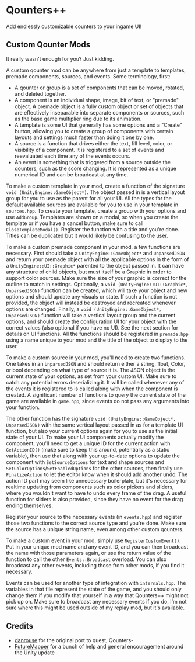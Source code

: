 # Qounters++

Add endlessly customizable counters to your ingame UI!

## Custom Qounter Mods

It really wasn't enough for you? Just kidding.

A custom qounter mod can be anywhere from just a template to templates, premade components, sources, and events. Some terminology, first:

- A qounter or group is a set of components that can be moved, rotated, and deleted together.
- A component is an individual shape, image, bit of text, or "premade" object. A premade object is a fully custom object or set of objects that are effectively inseparable into separate components or sources, such as the base game multiplier ring due to its animation.
- A template is some UI that generally has some options and a "Create" button, allowing you to create a group of components with certain layouts and settings much faster than doing it one by one.
- A source is a function that drives either the text, fill level, color, or visibility of a component. It is registered to a set of events and reevaluated each time any of the events occurs.
- An event is something that is triggered from a source outside the qounters, such as the score changing. It is represented as a unique numerical ID and can be broadcast at any time.

To make a custom template in your mod, create a function of the signature `void (UnityEngine::GameObject*)`. The object passed in is a vertical layout group for you to use as the parent for all your UI. All the types for the default available sources are available for you to use in your template in `sources.hpp`. To create your template, create a group with your options and use `AddGroup`. Templates are shown on a modal, so when you create the template or if you have a cancel button, make sure to call `CloseTemplateModal()`. Register the function with a title and you're done. Titles can be duplicated but it would likely be confusing to the user.

To make a custom premade component in your mod, a few functions are necessary. First should take a `UnityEngine::GameObject*` and `UnparsedJSON` and return your premade object with all the applicable options in the form of a `UnityEngine::UI::Graphic*` parented to the object passed in. It can have any structure of child objects, but must itself be a Graphic in order to support color sources. Make sure the size of your graphic is correct for the outline to match in settings. Optionally, a `void (UnityEngine::UI::Graphic*, UnparsedJSON)` function can be created, which will take your object and new options and should update any visuals or state. If such a function is not provided, the object will instead be destroyed and recreated whenever options are changed. Finally, a `void (UnityEngine::GameObject*, UnparsedJSON)` function will take a vertical layout group and the current options, and should create the configuration UI for your object with the correct values (also optional if you have no UI). See the next section for details on UI functions. All the functions should be registered in `premade.hpp` using a name unique to your mod and the title of the object to display to the user.

To make a custom source in your mod, you'll need to create two functions. One takes in an `UnparsedJSON` and should return either a string, float, Color, or bool depending on what type of source it is. The JSON object is the current state of your options, as set from your custom UI. Make sure to catch any potential errors deserializing it. It will be called whenever any of the events it is registered to is called along with when the component is created. A significant number of functions to query the current state of the game are available in `game.hpp`, since events do not pass any arguments into your function.

The other function has the signature `void (UnityEngine::GameObject*, UnparsedJSON)` with the same vertical layout passed in as for a template UI function, but also your current options again for you to use as the initial state of your UI. To make your UI components actually modify the component, you'll need to get a unique ID for the current action with `GetActionID()` (make sure to keep this around, potentially as a static variable), then use that along with your up-to-date options to update the component with `SetSourceOptions` for text and shape sources and `SetColorOptions`/`SetEnabledOptions` for the other sources, then finally use `FinalizeAction` to let the editor know when it should add another undo. The action ID part may seem like unnecessary boilerplate, but it's necessary for realtime updating from components such as color pickers and sliders, where you wouldn't want to have to undo every frame of the drag. A useful function for sliders is also provided, since they have no event for the drag ending themselves.

Register your source to the necessary events (in `events.hpp`) and register those two functions to the correct source type and you're done. Make sure the source has a unique string name, even among other custom qounters.

To make a custom event in your mod, simply use `RegisterCustomEvent()`. Put in your unique mod name and any event ID, and you can then broadcast the name with those parameters again, or use the return value of the function to call the other `Events::Broadcast` overload. You can also broadcast any other events, including those from other mods, if you find it necessary.

Events can be used for another type of integration with `internals.hpp`. The variables in that file represent the state of the game, and you should only change them if you modify that yourself in a way that Qounters++ might not pick up on. Make sure to broadcast any necessary events if you do. I'm not sure where this might be used outside of my replay mod, but it's available.

## Credits

- [danrouse](https://github.com/danrouse) for the original port to quest, Qounters-
- [FutureMapper](https://github.com/Futuremappermydud) for a bunch of help and general encouragement around the Unity update
